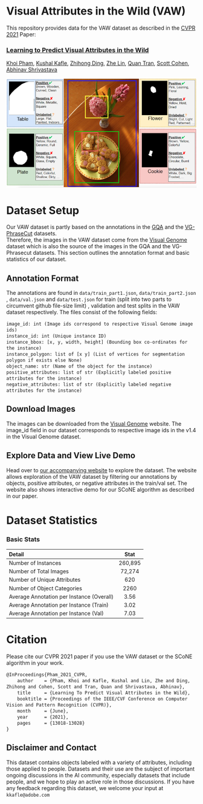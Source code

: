 # Visual Attributes in the Wild (VAW)

This repository provides data for the VAW dataset as described in the <a href="https://openaccess.thecvf.com/content/CVPR2021/html/Pham_Learning_To_Predict_Visual_Attributes_in_the_Wild_CVPR_2021_paper.html" target="_blank">CVPR 2021</a> Paper:

### [Learning to Predict Visual Attributes in the Wild](https://openaccess.thecvf.com/content/CVPR2021/html/Pham_Learning_To_Predict_Visual_Attributes_in_the_Wild_CVPR_2021_paper.html)
[Khoi Pham](https://scholar.google.com/citations?user=o7hS8EcAAAAJ&hl=en),
[Kushal Kafle](https://kushalkafle.com), 
[Zhihong Ding](https://research.adobe.com/person/zhihong-ding/),
[Zhe Lin](https://research.adobe.com/person/zhe-lin/),
[Quan Tran](https://research.adobe.com/person/quan-hung-tran/),
[Scott Cohen](https://research.adobe.com/person/scott-cohen/),
[Abhinav Shrivastava](http://www.cs.umd.edu/~abhinav/)
 
![VAW Main Image](images/vaw_hero.png)

# Dataset Setup

Our VAW dataset is partly based on the annotations in the 
[GQA](https://cs.stanford.edu/people/dorarad/gqa/about.html) and 
the [VG-PhraseCut](https://github.com/ChenyunWu/PhraseCutDataset) datasets.  
Therefore, the images in the VAW dataset come from the [Visual Genome](https://visualgenome.org/) dataset which is also the source of the images in the GQA and the VG-Phrasecut datasets. 
This section outlines the annotation format and basic statistics of our dataset.

## Annotation Format

The annotations are found in ``data/train_part1.json``, ``data/train_part2.json`` , `data/val.json` and `data/test.json` for train (split into two parts to circumvent github file-size limit) , validation and test splits in the VAW dataset respectively.
The files consist of the following fields:

```
image_id: int (Image ids correspond to respective Visual Genome image ids)
instance_id: int (Unique instance ID)
instance_bbox: [x, y, width, height] (Bounding box co-ordinates for the instance)
instance_polygon: list of [x y] (List of vertices for segmentation polygon if exists else None)
object_name: str (Name of the object for the instance)
positive_attributes: list of str (Explicitly labeled positive attributes for the instance)
negative_attributes: list of str (Explicitly labeled negative attributes for the instance)
```

## Download Images

The images can be downloaded from the [Visual Genome](https://visualgenome.org/) website. 
The image_id field in our dataset corresponds to respective image ids in the v1.4 in the Visual Genome dataset.

## Explore Data and View Live Demo
Head over to [our accompanying website](http://vawdataset.com) to explore the dataset. 
The website allows exploration of the VAW dataset by filtering our annotations by objects, positive attributes, or negative attributes in the 
train/val set. The website also shows interactive demo for our SCoNE algorithm as described in our paper.

# Dataset Statistics

### Basic Stats

| Detail      |  Stat |
| :---        |    :----:   |
| Number of Instances      | 260,895       |
| Number of Total Images   | 72,274        |
| Number of Unique Attributes   | 620        |
| Number of Object Categories   | 2260        |
| Average Annotation per Instance (Overall)  | 3.56        |
| Average Annotation per Instance  (Train)  | 3.02       |
| Average Annotation per Instance  (Val)  | 7.03      |

# Citation
Please cite our CVPR 2021 paper if you use the VAW dataset or the SCoNE algorithm in your work.

````
@InProceedings{Pham_2021_CVPR,
    author    = {Pham, Khoi and Kafle, Kushal and Lin, Zhe and Ding, Zhihong and Cohen, Scott and Tran, Quan and Shrivastava, Abhinav},
    title     = {Learning To Predict Visual Attributes in the Wild},
    booktitle = {Proceedings of the IEEE/CVF Conference on Computer Vision and Pattern Recognition (CVPR)},
    month     = {June},
    year      = {2021},
    pages     = {13018-13028}
}
````

## Disclaimer and Contact

This dataset contains objects labeled with a variety of attributes, including those applied to people. 
Datasets and their use are the subject of important ongoing discussions in the AI community, 
especially datasets that include people, and we hope to play an active role in those discussions. 
If you have any feedback regarding this dataset, we welcome your input at `kkafle@adobe.com`
